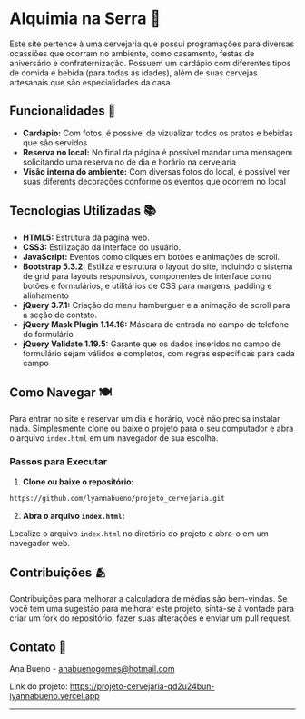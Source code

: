 # Alquimia na Serra 🍻

Este site pertence à uma cervejaria que possui programações para diversas ocassiões que ocorram no ambiente, como casamento, festas de aniversário e confraternização. Possuem um cardápio com diferentes tipos de comida e bebida (para todas as idades), além de suas cervejas artesanais que são especialidades da casa.

## Funcionalidades 🌟

- **Cardápio:** Com fotos, é possível de vizualizar todos os pratos e bebidas que são servidos
- **Reserva no local:** No final da página é possível mandar uma mensagem solicitando uma reserva no de dia e horário na cervejaria
- **Visão interna do ambiente:** Com diversas fotos do local, é possível ver suas diferents decorações conforme os eventos que ocorrem no local

## Tecnologias Utilizadas 📚

- **HTML5:** Estrutura da página web.
- **CSS3:** Estilização da interface do usuário.
- **JavaScript:** Eventos como cliques em botões e animações de scroll.
- **Bootstrap 5.3.2:** Estiliza e estrutura o layout do site, incluindo o sistema de grid para layouts responsivos, componentes de interface como botões e formulários, e utilitários de CSS para margens, padding e alinhamento
- **jQuery 3.7.1:** Criação do menu hamburguer e a animação de scroll para a seção de contato.
- **jQuery Mask Plugin 1.14.16:** Máscara de entrada no campo de telefone do formulário
- **jQuery Validate 1.19.5:** Garante que os dados inseridos no campo de formulário sejam válidos e completos, com regras específicas para cada campo

## Como Navegar 🍽️

Para entrar no site e reservar um dia e horário, você não precisa instalar nada. Simplesmente clone ou baixe o projeto para o seu computador e abra o arquivo `index.html` em um navegador de sua escolha.

### Passos para Executar

1. **Clone ou baixe o repositório:**

```bash
https://github.com/lyannabueno/projeto_cervejaria.git
```

2. **Abra o arquivo `index.html`:**

Localize o arquivo `index.html` no diretório do projeto e abra-o em um navegador web.

## Contribuições 🫂

Contribuições para melhorar a calculadora de médias são bem-vindas. Se você tem uma sugestão para melhorar este projeto, sinta-se à vontade para criar um fork do repositório, fazer suas alterações e enviar um pull request.

## Contato 📩

Ana Bueno - anabuenogomes@hotmail.com

Link do projeto: https://projeto-cervejaria-qd2u24bun-lyannabueno.vercel.app

---
